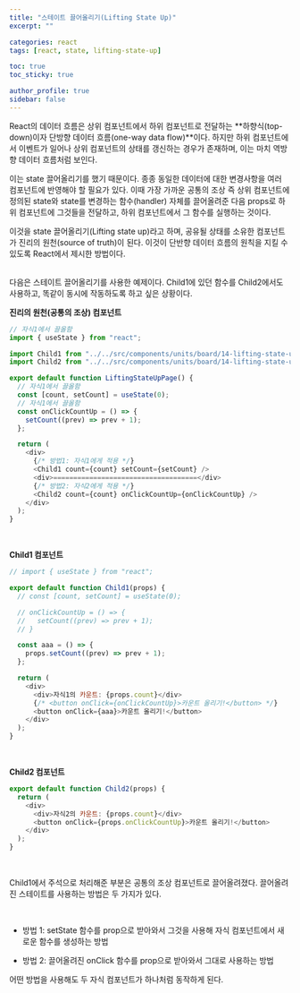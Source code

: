 ```yaml
---
title: "스테이트 끌어올리기(Lifting State Up)"
excerpt: ""

categories: react
tags: [react, state, lifting-state-up]

toc: true
toc_sticky: true

author_profile: true
sidebar: false
---
```


React의 데이터 흐름은 상위 컴포넌트에서 하위 컴포넌트로 전달하는 **하향식(top-down)이자 단방향 데이터 흐름(one-way data flow)**이다. 하지만 하위 컴포넌트에서 이벤트가 일어나 상위 컴포넌트의 상태를 갱신하는 경우가 존재하며, 이는 마치 역방향 데이터 흐름처럼 보인다.<br>

이는 state 끌어올리기를 했기 때문이다. 종종 동일한 데이터에 대한 변경사항을 여러 컴포넌트에 반영해야 할 필요가 있다. 이때 가장 가까운 공통의 조상 즉 상위 컴포넌트에 정의된 state와 state를 변경하는 함수(handler) 자체를 끌어올려준 다음 props로 하위 컴포넌트에 그것들을 전달하고, 하위 컴포넌트에서 그 함수를 실행하는 것이다. <br>

이것을 state 끌어올리기(Lifting state up)라고 하며, 공유될 상태를 소유한 컴포넌트가 진리의 원천(source of truth)이 된다. 이것이 단반향 데이터 흐름의 원칙을 지킬 수 있도록 React에서 제시한 방법이다.

<br>
다음은 스테이트 끌어올리기를 사용한 예제이다. Child1에 있던 함수를 Child2에서도 사용하고, 똑같이 동시에 작동하도록 하고 싶은 상황이다.

<br>

**진리의 원천(공통의 조상) 컴포넌트**

```js
// 자식1에서 끌올함
import { useState } from "react";

import Child1 from "../../src/components/units/board/14-lifting-state-up/Child1";
import Child2 from "../../src/components/units/board/14-lifting-state-up/Child2";

export default function LiftingStateUpPage() {
  // 자식1에서 끌올함
  const [count, setCount] = useState(0);
  // 자식1에서 끌올함
  const onClickCountUp = () => {
    setCount((prev) => prev + 1);
  };

  return (
    <div>
      {/* 방법1: 자식1에게 적용 */}
      <Child1 count={count} setCount={setCount} />
      <div>====================================</div>
      {/* 방법2: 자식2에게 적용 */}
      <Child2 count={count} onClickCountUp={onClickCountUp} />
    </div>
  );
}
```

<br>

**Child1 컴포넌트**

```js
// import { useState } from "react";

export default function Child1(props) {
  // const [count, setCount] = useState(0);

  // onClickCountUp = () => {
  //   setCount((prev) => prev + 1);
  // }

  const aaa = () => {
    props.setCount((prev) => prev + 1);
  };

  return (
    <div>
      <div>자식1의 카운트: {props.count}</div>
      {/* <button onClick={onClickCountUp}>카운트 올리기!</button> */}
      <button onClick={aaa}>카운트 올리기!</button>
    </div>
  );
}
```

<br>

**Child2 컴포넌트**

```js
export default function Child2(props) {
  return (
    <div>
      <div>자식2의 카운트: {props.count}</div>
      <button onClick={props.onClickCountUp}>카운트 올리기!</button>
    </div>
  );
}
```

<br>

Child1에서 주석으로 처리해준 부분은 공통의 조상 컴포넌트로 끌어올려졌다. 끌어올려진 스테이트를 사용하는 방법은 두 가지가 있다.

<br>

- 방법 1: setState 함수를 prop으로 받아와서 그것을 사용해 자식 컴포넌트에서 새로운 함수를 생성하는 방법

- 방법 2: 끌어올려진 onClick 함수를 prop으로 받아와서 그대로 사용하는 방법

어떤 방법을 사용해도 두 자식 컴포넌트가 하나처럼 동작하게 된다.
